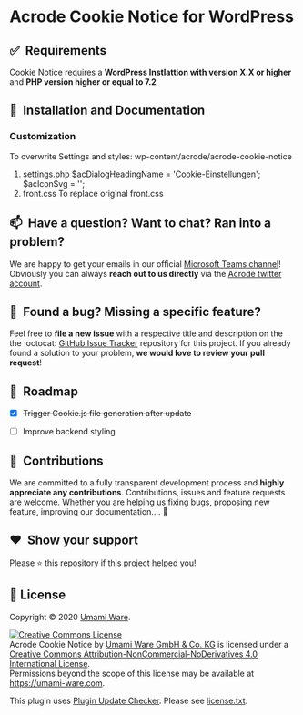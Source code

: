 # Acrode Cookie Notice for WordPress

## ✅&nbsp; Requirements
Cookie Notice requires a **WordPress Instlattion with version X.X or higher** and **PHP version higher or equal to 7.2**


## 🚀&nbsp; Installation and Documentation


  
### Customization
To overwrite Settings and styles:
wp-content/acrode/acrode-cookie-notice
1. settings.php
  $acDialogHeadingName = 'Cookie-Einstellungen';
  $acIconSvg = '';
2. front.css
  To replace original front.css


## 📫&nbsp; Have a question? Want to chat? Ran into a problem?

We are happy to get your emails in our official [Microsoft Teams channel](mailto:fc8035ad.acrode.com@de.teams.ms)! Obviously you can always **reach out to us directly** via the [Acrode twitter account](https://twitter.com/Acrode_UW).


## 🐞&nbsp; Found a bug? Missing a specific feature?

Feel free to **file a new issue** with a respective title and description on the the :octocat: [GitHub Issue Tracker](https://github.com/umami-ware/cookie-notice/issues) repository for this project. If you already found a solution to your problem, **we would love to review your pull request**!


## 💎&nbsp; Roadmap
- [x] ~~Trigger Cookie.js file generation after update~~
- [ ] Improve backend styling


## 🤝&nbsp; Contributions

We are committed to a fully transparent development process and **highly appreciate any contributions**. Contributions, issues and feature requests are welcome. Whether you are helping us fixing bugs, proposing new feature, improving our documentation.... 🎉


## ❤️&nbsp; Show your support

Please ⭐️ this repository if this project helped you!


## 📝 License

Copyright © 2020 [Umami Ware](https://github.com/umami-ware).<br />

<a rel="license" href="http://creativecommons.org/licenses/by-nc-nd/4.0/"><img alt="Creative Commons License" style="border-width:0" src="https://i.creativecommons.org/l/by-nc-nd/4.0/88x31.png" /></a><br /><span xmlns:dct="http://purl.org/dc/terms/" property="dct:title">Acrode Cookie Notice</span> by <a xmlns:cc="http://creativecommons.org/ns#" href="https://github.com/umami-ware/acrode-cookie-notice" property="cc:attributionName" rel="cc:attributionURL">Umami Ware GmbH & Co. KG</a> is licensed under a <a rel="license" href="http://creativecommons.org/licenses/by-nc-nd/4.0/">Creative Commons Attribution-NonCommercial-NoDerivatives 4.0 International License</a>.<br />Permissions beyond the scope of this license may be available at <a xmlns:cc="http://creativecommons.org/ns#" href="https://umami-ware.com" rel="cc:morePermissions">https://umami-ware.com</a>.

This plugin uses [Plugin Update Checker](https://github.com/YahnisElsts/plugin-update-checker/). Please see [license.txt](https://github.com/YahnisElsts/plugin-update-checker/blob/master/license.txt).

